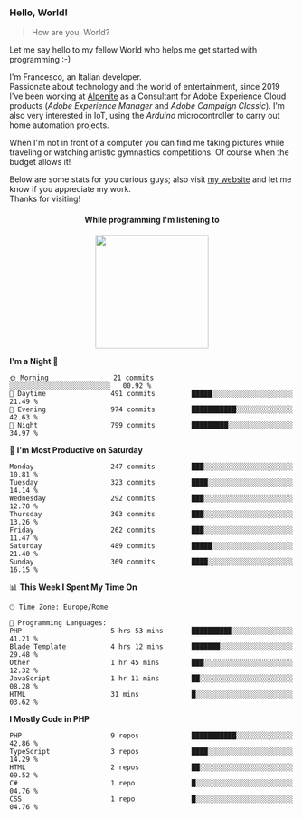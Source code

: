 ### Hello, World!

> How are you, World?

Let me say hello to my fellow World who helps me get started with programming :-)

I'm Francesco, an Italian developer.  
Passionate about technology and the world of entertainment, since 2019 I've been working at [Alpenite](https://www.alpenite.com) as a Consultant for Adobe Experience Cloud products (*Adobe Experience Manager* and *Adobe Campaign Classic*). I'm also very interested in IoT, using the *Arduino* microcontroller to carry out home automation projects.

When I'm not in front of a computer you can find me taking pictures while traveling or watching artistic gymnastics competitions. Of course when the budget allows it!

Below are some stats for you curious guys; also visit [my website](https://www.francescorega.eu) and let me know if you appreciate my work.  
Thanks for visiting!

<div align="center">
  <h4>While programming I'm listening to</h4>
  <a href="https://apps.francescorega.eu/now-playing/11147232609" target="_blank"><img src="https://apps.francescorega.eu/now-playing/11147232609" width="200"></a>
</div>

<!--START_SECTION:waka-->
**I'm a Night 🦉** 

```text
🌞 Morning                21 commits          ░░░░░░░░░░░░░░░░░░░░░░░░░   00.92 % 
🌆 Daytime                491 commits         █████░░░░░░░░░░░░░░░░░░░░   21.49 % 
🌃 Evening                974 commits         ███████████░░░░░░░░░░░░░░   42.63 % 
🌙 Night                  799 commits         █████████░░░░░░░░░░░░░░░░   34.97 % 
```
📅 **I'm Most Productive on Saturday** 

```text
Monday                   247 commits         ███░░░░░░░░░░░░░░░░░░░░░░   10.81 % 
Tuesday                  323 commits         ████░░░░░░░░░░░░░░░░░░░░░   14.14 % 
Wednesday                292 commits         ███░░░░░░░░░░░░░░░░░░░░░░   12.78 % 
Thursday                 303 commits         ███░░░░░░░░░░░░░░░░░░░░░░   13.26 % 
Friday                   262 commits         ███░░░░░░░░░░░░░░░░░░░░░░   11.47 % 
Saturday                 489 commits         █████░░░░░░░░░░░░░░░░░░░░   21.40 % 
Sunday                   369 commits         ████░░░░░░░░░░░░░░░░░░░░░   16.15 % 
```


📊 **This Week I Spent My Time On** 

```text
🕑︎ Time Zone: Europe/Rome

💬 Programming Languages: 
PHP                      5 hrs 53 mins       ██████████░░░░░░░░░░░░░░░   41.21 % 
Blade Template           4 hrs 12 mins       ███████░░░░░░░░░░░░░░░░░░   29.48 % 
Other                    1 hr 45 mins        ███░░░░░░░░░░░░░░░░░░░░░░   12.32 % 
JavaScript               1 hr 11 mins        ██░░░░░░░░░░░░░░░░░░░░░░░   08.28 % 
HTML                     31 mins             █░░░░░░░░░░░░░░░░░░░░░░░░   03.62 % 
```

**I Mostly Code in PHP** 

```text
PHP                      9 repos             ███████████░░░░░░░░░░░░░░   42.86 % 
TypeScript               3 repos             ████░░░░░░░░░░░░░░░░░░░░░   14.29 % 
HTML                     2 repos             ██░░░░░░░░░░░░░░░░░░░░░░░   09.52 % 
C#                       1 repo              █░░░░░░░░░░░░░░░░░░░░░░░░   04.76 % 
CSS                      1 repo              █░░░░░░░░░░░░░░░░░░░░░░░░   04.76 % 
```




<!--END_SECTION:waka-->
